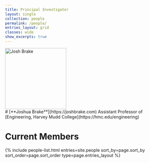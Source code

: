 ```yaml
---
title: Principal Investigator
layout: single
collection: people
permalink: /people/
entries_layout: grid
classes: wide
show_excerpts: true
---
```

<div class="align-left">
<img src="{{ site.baseurl }}/assets/images/people/brake_josh.png" alt="Josh Brake" width="200"/>
</div>
# [**Joshua Brake**](https://joshbrake.com)  
Assistant Professor of [Engineering, Harvey Mudd College](https://hmc.edu/engineering)  

<a href="https://scholar.google.com/citations?user=qJqrFY8AAAAJ&hl=en&authuser=1" itemprop="sameAs" rel="nofollow noopener noreferrer">
  <i class="fab fa-google" aria-hidden="true"></i></a>
<a href="https://orcid.org/0000-0002-5113-6886" itemprop="sameAs" rel="nofollow noopener noreferrer">
  <i class="fas fa-info-circle" aria-hidden="true" style="color:#ABC953"></i></a>
<a title='Email' href="mailto:jbrake@hmc.edu">
  <i class="fas fa-envelope fa-fw" style="color:#000000"></i></a>
<a title="Twitter" href="https://twitter.com/JoshuaBrake">
  <i class="fab fa-fw fa-twitter" style="color:#00acee"></i></a>

<br>

# Current Members
<section class="page__content cf">

<div class="entries-{{ page.entries_layout }}">
  {% include people-list.html entries=site.people sort_by=page.sort_by sort_order=page.sort_order type=page.entries_layout %}
</div>
</section>